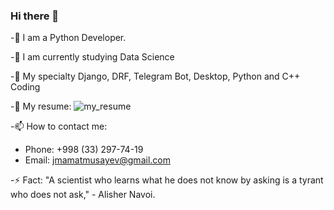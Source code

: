 ### Hi there 👋


-🔭 I am a Python Developer.

-🌱 I am currently studying Data Science

-💬 My specialty Django, DRF, Telegram Bot, Desktop, Python and C++ Coding

-📄 My resume: ![my_resume](https://user-images.githubusercontent.com/70073648/190855922-3b1bebb0-1c59-4ec5-b24e-5b842283f3aa.png)
 

-📫 How to contact me:

  * Phone: +998 (33) 297-74-19
  * Email: jmamatmusayev@gmail.com 


-⚡ Fact: "A scientist who learns what he does not know by asking is a tyrant who does not ask," - Alisher Navoi.

